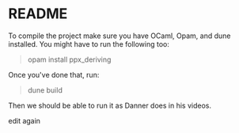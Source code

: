 README
===
To compile the project make sure you have OCaml, Opam, and dune installed. You might have to run the following too:

> opam install ppx_deriving

Once you've done that, run:

> dune build

Then we should be able to run it as Danner does in his videos.

edit again

